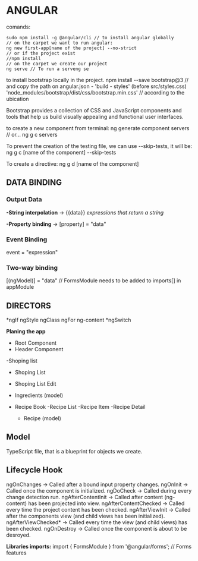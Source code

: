 # ANGULAR

comands: 

    sudo npm install -g @angular/cli // to install angular globally
    // on the carpet we want to run angular:
    ng new first-app[name of the project] --no-strict
    // or if the project exist 
    //npm install
    // on the carpet we create our project
    ng serve // To run a serveng se

to install bootstrap locally in the project.
  npm install --save bootstrap@3
  // and copy the path on angular.json - 'build - styles' (before src/styles.css)
  'node_modules/bootstrap/dist/css/bootstrap.min.css' // according to the ubication

Bootstrap provides a collection of CSS and JavaScript components and tools that help us build visually appealing and functional user interfaces.

to create a new component from terminal:
    ng generate component servers<name of the component>
    // or...
    ng g c servers<name of the component>

To prevent the creation of the testing file, we can use --skip-tests, it will be: 
  ng g c [name of the component] --skip-tests

To create a directive: 
  ng g d [name of the component]

## DATA BINDING

### Output Data
  **-String interpolation** -> {{data}}
  _expressions that return a string_

  **-Property binding** -> [property] = "data"


### Event Binding

  event = "expression"

### Two-way binding
  [(ngModel)] = "data"
  // FormsModule needs to be added to imports[] in appModule

## DIRECTORS

*ngIf
ngStyle
ngClass
ngFor
ng-content
*ngSwitch

**Planing the app**
- Root Component
- Header Component

-Shoping list
  - Shoping List
  - Shoping List Edit
  - Ingredients (model)

- Recipe Book
  -Recipe List
  -Recipe Item
  -Recipe Detail
  - Recipe (model)

## Model

TypeScript file, that is a blueprint for objects we create.

## Lifecycle Hook

ngOnChanges -> Called after a bound input property changes.
ngOnInit -> Called once the component is initialized.
ngDoCheck -> Called during every change detection run.
ngAfterContentInit -> Called after content (ng-content) has been projected into view.
ngAfterContentChecked -> Called every time the project content has been checked.
ngAfterViewInit -> Called after the components view (and child views has been initialized).
ngAfterViewChecked* -> Called every time the view (and child views) has been checked.
ngOnDestroy -> Called once the component is about to be desroyed.




**Libraries imports:**
  import { FormsModule } from '@angular/forms'; // Forms features